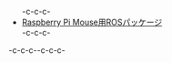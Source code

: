 <ul>-c-c-c-	<li><a href="https://lab.ueda.asia/?page_id=364">Raspberry Pi Mouse用ROSパッケージ</a></li>-c-c-c-</ul>-c-c-c--c-c-c-
